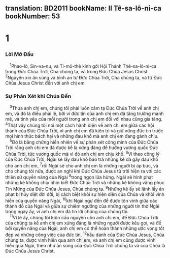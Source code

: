 translation: BD2011
bookName: II Tê-sa-lô-ni-ca 
bookNumber: 53
-------

<div class="title"><h1>1</h1><h3>Lời Mở Ðầu</h3></div>
<span class="verse 2te_1_1"> <sup>1</sup>Phao-lô, Sin-va-nu, và Ti-mô-thê kính gởi Hội Thánh Thê-sa-lô-ni-ca trong Ðức Chúa Trời, Cha chúng ta, và trong Ðức Chúa Jesus Christ. </span>
<span class="verse 2te_1_2"><sup>2</sup>Nguyện xin ân sủng và bình an từ Ðức Chúa Trời, Cha chúng ta, và từ Ðức Chúa Jesus Christ đến với anh chị em.<br/></span>
<div class="title"><h3>Sự Phán Xét khi Chúa Ðến</h3></div>
<span class="verse 2te_1_3"> <sup>3</sup>Thưa anh chị em, chúng tôi phải luôn cảm tạ Ðức Chúa Trời về anh chị em, và đó là điều phải lẽ, bởi vì đức tin của anh chị em đã tăng trưởng mạnh mẽ, và tình yêu của mỗi người trong anh chị em đối với nhau cũng gia tăng. </span>
<span class="verse 2te_1_4"><sup>4</sup>Thật vậy chúng tôi nói một cách hãnh diện về anh chị em giữa các hội thánh của Ðức Chúa Trời, vì anh chị em đã kiên trì và giữ vững đức tin trước mọi hình thức bách hại và những đau khổ mà anh chị em đang gánh chịu.<br/></span>
<span class="verse 2te_1_5"> <sup>5</sup>Ðó là bằng chứng hiển nhiên về sự phán xét công minh của Ðức Chúa Trời rằng anh chị em đã được kể là xứng đáng để hưởng vương quốc Ðức Chúa Trời, tức vương quốc mà vì đó anh chị em chịu khổ. </span>
<span class="verse 2te_1_6"><sup>6</sup>Vì theo công lý của Ðức Chúa Trời, Ngài sẽ lấy đau khổ báo trả những kẻ đã gây đau khổ cho anh chị em, </span>
<span class="verse 2te_1_7"><sup>7</sup>rồi Ngài sẽ cho anh chị em là những người bị áp bức, và cho chúng tôi nữa, được an nghỉ khi Ðức Chúa Jesus từ trời hiện ra với các thiên sứ quyền năng của Ngài </span>
<span class="verse 2te_1_8"><sup>8</sup>trong ngọn lửa hừng. Ngài sẽ hình phạt những kẻ không chịu nhìn biết Ðức Chúa Trời và những kẻ không vâng phục Tin Mừng của Ðức Chúa Jesus, Chúa chúng ta. </span>
<span class="verse 2te_1_9"><sup>9</sup>Những kẻ ấy sẽ lãnh lấy án phạt bị hủy diệt đời đời, bị cách biệt khỏi sự hiện diện của Chúa và khỏi vinh hiển của quyền năng Ngài, </span>
<span class="verse 2te_1_10"><sup>10</sup>khi Ngài ngự đến để được tôn vinh giữa các thánh đồ của Ngài và giữa sự chiêm ngưỡng của những người tin thờ Ngài trong ngày ấy, vì anh chị em đã tin lời chứng của chúng tôi.<br/></span>
<span class="verse 2te_1_11"> <sup>11</sup>Vì lẽ ấy, chúng tôi luôn cầu nguyện cho anh chị em, để Ðức Chúa Trời của chúng ta kể anh chị em xứng đáng là những người được kêu gọi, và để bởi quyền năng của Ngài, anh chị em có thể hoàn thành những ước vọng tốt đẹp và những công việc của đức tin, </span>
<span class="verse 2te_1_12"><sup>12</sup>hầu danh của Ðức Chúa Jesus, Chúa chúng ta, được vinh hiển qua anh chị em, và anh chị em cũng được vinh hiển qua Ngài, theo như ân sủng của Ðức Chúa Trời chúng ta và của Chúa là Ðức Chúa Jesus Christ.<br/></span>
